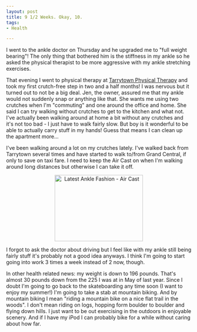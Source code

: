 ```yaml
--- 
layout: post
title: 9 1/2 Weeks. Okay, 10.
tags: 
- Health

---
```

I went to the ankle doctor on Thursday and he upgraded me to "full weight bearing"! The only thing that bothered him is the stiffness in my ankle so he asked the physical therapist to be more aggressive with my ankle stretching exercises.

That evening I went to physical therapy at <a href="http://www.tarrytownphysicaltherapy.com/">Tarrytown Physical Therapy</a> and took my first crutch-free step in two and a half months! I was nervous but it turned out to not be a big deal. Jen, the owner, assured me that my ankle would not suddenly snap or anything like that. She wants me using two crutches when I'm "commuting" and one around the office and home. She said I can try walking without crutches to get to the kitchen and what not. I've actually been walking around at home a bit without any crutches and it's not too bad - I just have to walk fairly slow. But boy is it wonderful to be able to actually carry stuff in my hands! Guess that means I can clean up the apartment more...

I've been walking around a lot on my crutches lately. I've walked back from Tarrytown several times and have started to walk to/from Grand Central, if only to save on taxi fare. I need to keep the Air Cast on when I'm walking around long distances but otherwise I can take it off.
<p style="text-align:center;"><a title="Latest Ankle Fashion - Air Cast by spilth, on Flickr" href="http://www.flickr.com/photos/spilth/3473834651/"><img class="aligncenter" src="http://farm4.static.flickr.com/3541/3473834651_860e01a3de_m.jpg" alt="Latest Ankle Fashion - Air Cast" width="240" height="180" /></a></p>

I forgot to ask the doctor about driving but I feel like with my ankle still being fairly stuff it's probably not a good idea anyways. I think I'm going to start going into work 3 times a week instead of 2 now, though.

In other health related news: my weight is down to 196 pounds. That's almost 30 pounds down from the 225 I was at in May of last year. Since I doubt I'm going to go back to the skateboarding any time soon (I want to enjoy my summer!) I'm going to take a stab at mountain biking. And by mountain biking I mean "riding a mountain bike on a nice flat trail in the woods". I don't mean riding on logs, hopping form boulder to boulder and flying down hills. I just want to be out exercising in the outdoors in enjoyable scenery. And if I have my iPod I can probably bike for a while without caring about how far.
